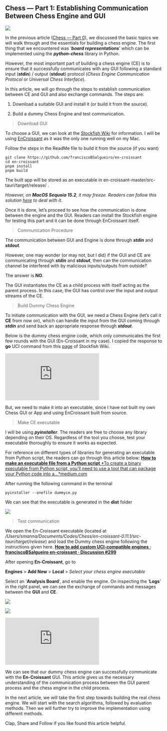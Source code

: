 
## Chess — Part 1: Establishing Communication Between Chess Engine and GUI

![](https://cdn-images-1.medium.com/max/2000/1*pDM2AKEjUMfVzEOXt19Z5A.jpeg)

In the previous article ([Chess — Part 0](https://medium.com/the-owl/chess-part-0-introduction-to-chess-programming-basics-b70541d93f0f)), we discussed the basic topics we will walk through and the essentials for building a chess engine. The first thing that we encountered was ‘***board representations***’ which can be implemented using the ***python-chess*** library in Python.

However, the most important part of building a chess engine (CE) is to ensure that it successfully communicates with any GUI following a standard input (**stdin**) / output (**stdout**) protocol (*Chess Engine Communication Protocol* or *Universal Chess Interface*).

In this article, we will go through the steps to establish communication between CE and GUI and also exchange commands. The steps are:

 1. Download a suitable GUI and install it (or build it from the source).

 2. Build a dummy Chess Engine and test communication.
>  Download GUI

To choose a GUI, we can look at the [Stockfish Wiki](https://github.com/official-stockfish/Stockfish/wiki/Download-and-usage#download-a-chess-gui) for information. I will be using [EnCroissant](https://github.com/franciscoBSalgueiro/en-croissant) as it was the only one running well on my Mac.

Follow the steps in the ReadMe file to build it from the source (if you want)

    git clone https://github.com/franciscoBSalgueiro/en-croissant
    cd en-croissant
    pnpm install
    pnpm build

The built app will be stored as an executable in en-croissant-master/src-tauri/target/release/ .

*However, on **MacOS Sequoia 15.2**, it may freeze. Readers can follow this solution [here](https://github.com/franciscoBSalgueiro/en-croissant/issues/412) to deal with it.*

Once it is done, let’s proceed to see how the communication is done between the engine and the GUI. Readers can install the Stockfish engine for testing this part and it can be done through EnCroissant itself.
>  Communication Procedure

The communication between GUI and Engine is done through ***stdin*** and ***stdout***.

However, one may wonder (or may not, but I did) if the GUI and CE are communicating through ***stdin*** and ***stdout***, then can the communication channel be interfered with by malicious inputs/outputs from outside?

The answer is **NO**.

The GUI instantiates the CE as a child process with itself acting as the parent process. In this case, the GUI has control over the input and output streams of the CE.
>  Build Dummy Chess Engine

To initiate communication with the GUI, we need a Chess Engine (let’s call it **CE** from now on), which can handle the input from the GUI coming through ***stdin*** and send back an appropriate response through ***stdout***.

Below is the dummy chess engine code, which only communicates the first few rounds with the GUI (En-Croissant in my case). I copied the response to **go** UCI command from this [page](https://official-stockfish.github.io/docs/stockfish-wiki/UCI-&-Commands.html) of Stockfish Wiki.

 <iframe src="https://medium.com/media/c3869881a89ea5544159863dbfcc2a18" frameborder=0></iframe>

But, we need to make it into an executable, since I have not built my own Chess GUI or App and using EnCroissant built from source.
>  Make CE executable

I will be using ***pyinstaller***. The readers are free to choose any library depending on their OS. Regardless of the tool you choose, test your executable thoroughly to ensure it works as expected.

For reference on different types of libraries for generating an executable from Python script, the readers can go through this article below:
[**How to make an executable file from a Python script**
*To create a binary executable from Python script, you’ll need to use a tool that can package your Python code into a…*medium.com](https://medium.com/the-owl/how-to-make-an-executable-file-from-a-python-script-d1853f27692e)

After running the following command in the terminal

    pyinstaller --onefile dummyce.py

We can see that the executable is generated in the **dist** folder

![](https://cdn-images-1.medium.com/max/3392/1*qH6B7v0nkqC3nCKd9CLGow.png)
>  Test communication

We open the En-Croissant executable (located at */Users/smanna/Documents/Codes/Chess/en-croissant-0.11.1/src-tauri/target/release*) and load the Dummy chess engine following the instructions given here.
[**How to add custom UCI-compatible engines · franciscoBSalgueiro en-croissant · Discussion #299**](https://github.com/franciscoBSalgueiro/en-croissant/discussions/299#discussioncomment-9437761)

After opening **En-Croissant**, go to

**Engines** > **Add New** > **Local** > *Select your chess engine executable*

Select an ‘**Analysis Board**’, and enable the engine. On inspecting the ‘**Logs**’ in the right panel, we can see the exchange of commands and messages between the **GUI** and **CE**.

![](https://cdn-images-1.medium.com/max/2788/1*T70J6SiFUvjsVeTBiemkSw.png)

![](https://cdn-images-1.medium.com/max/2788/1*ogPtBh0NXguz5k7yM8cV5w.png)

 <iframe src="https://medium.com/media/b440fd8aeea9079d45be0f581aebe60a" frameborder=0></iframe>

We can see that our dummy chess engine can successfully communicate with the **En-Croissant** GUI. This article gives us the necessary understanding of the communication process between the GUI parent process and the chess engine in the child process.

In the next article, we will take the first step towards building the real chess engine. We will start with the search algorithms, followed by evaluation methods. Then we will further try to improve the implementation using different methods.

Clap, Share and Follow if you like found this article helpful.
